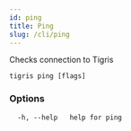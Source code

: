```yaml
---
id: ping
title: Ping
slug: /cli/ping
---
```


Checks connection to Tigris

```shell
tigris ping [flags]
```

### Options

```
  -h, --help   help for ping
```
